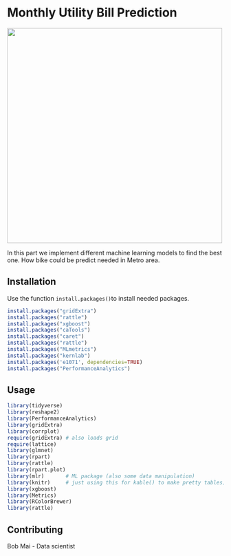 # Monthly Utility Bill Prediction

<img src="https://i.imgur.com/Q59tXx6.png" width="500">

In this part we implement different machine learning models to find the best one. How bike could be predict needed in Metro area.
## Installation

Use the function `install.packages()`to install needed packages.

```R
install.packages("gridExtra")
install.packages("rattle")
install.packages("xgboost")
install.packages("caTools")
install.packages("caret")
install.packages("rattle")
install.packages("MLmetrics")
install.packages("kernlab")
install.packages('e1071', dependencies=TRUE)
install.packages("PerformanceAnalytics")
```

## Usage

```R
library(tidyverse)
library(reshape2)
library(PerformanceAnalytics)
library(gridExtra)
library(corrplot)
require(gridExtra) # also loads grid
require(lattice)
library(glmnet)
library(rpart)
library(rattle)
library(rpart.plot)
library(mlr)       # ML package (also some data manipulation)
library(knitr)     # just using this for kable() to make pretty tables)
library(xgboost)
library(Metrics)
library(RColorBrewer)
library(rattle)
```

## Contributing

Bob Mai - Data scientist
